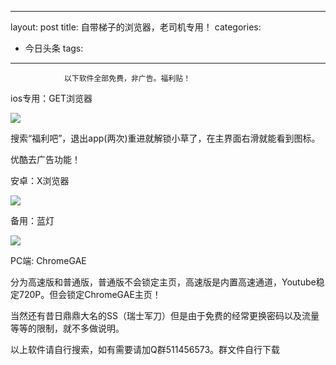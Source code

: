 
---
layout: post
title: 自带梯子的浏览器，老司机专用！
categories:
- 今日头条
tags:
---
				以下软件全部免费，非广告。福利贴！

ios专用：GET浏览器

![](http://p9.pstatp.com/large/96c0000262b75dc3442)

搜索“福利吧”，退出app(两次)重进就解锁小草了，在主界面右滑就能看到图标。

优酷去广告功能！

安卓：X浏览器

![](http://p3.pstatp.com/large/96e0001a354a9589c7c)

备用：蓝灯

![](http://p3.pstatp.com/large/96e0001a37e8de7e323)

PC端: ChromeGAE

分为高速版和普通版，普通版不会锁定主页，高速版是内置高速通道，Youtube稳定720P。但会锁定ChromeGAE主页！

当然还有昔日鼎鼎大名的SS（瑞士军刀）但是由于免费的经常更换密码以及流量等等的限制，就不多做说明。

以上软件请自行搜索，如有需要请加Q群511456573。群文件自行下载